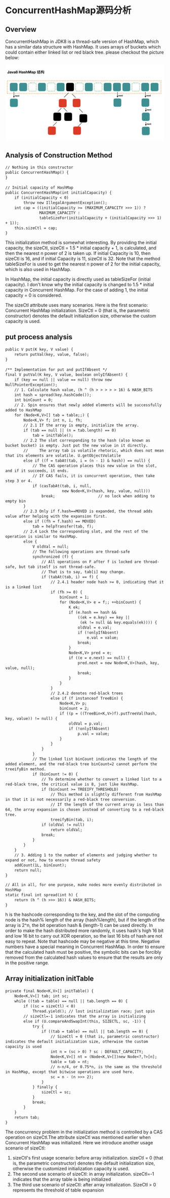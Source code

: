 # ConcurrentHashMap源码分析

## Overview

ConcurrentHashMap in JDK8 is a thread-safe version of HashMap, which has a similar data structure
with HashMap. It uses arrays of buckets which could contain either linked list or red black tree.
please checkout the picture below:

![concurrenthashmap_overview](/images/concurrenthashmap_overview.jpg)

## Analysis of Construction Method

```
// Nothing in this constructor
public ConcurrentHashMap() {
}

// Initial capacity of HashMap
public ConcurrentHashMap(int initialCapacity) {
    if (initialCapacity < 0)
        throw new IllegalArgumentException();
    int cap = ((initialCapacity >= (MAXIMUM_CAPACITY >>> 1)) ?
               MAXIMUM_CAPACITY :
               tableSizeFor(initialCapacity + (initialCapacity >>> 1) + 1));
    this.sizeCtl = cap;
}
```

This initialization method is somewhat interesting. By providing the initial capacity, the sizeCtl, sizeCtl = 1.5 * initial capacity + 1, is calculated, and then the nearest n power of 2 is taken up. If initial Capacity is 10, then sizeCtl is 16, and if initial Capacity is 11, sizeCtl is 32. Note that the method tableSizeFor is used to get the nearest n power of 2 for
the initial capacity, which is also used in HashMap.

In HashMap, the initial capacity is directly used as tableSizeFor (initial capacity). I don't know why the initial capacity is changed to 1.5 * initial capacity in Concurrent HashMap. For the case of adding 1, the initial capacity = 0 is considered.

The sizeCtl attribute uses many scenarios. Here is the first scenario: Concurrent HashMap initialization. SizeCtl = 0 (that is, the parametric constructor) denotes the default initialization size, otherwise the custom capacity is used.

## put process analysis

```
public V put(K key, V value) {
    return putVal(key, value, false);
}

/** Implementation for put and putIfAbsent */
final V putVal(K key, V value, boolean onlyIfAbsent) {
    if (key == null || value == null) throw new NullPointerException();
    // 1. Calculate hash value, (h ^ (h > > > > > 16) & HASH_BITS
    int hash = spread(key.hashCode());
    int binCount = 0;
    // 2. Spin ensures that newly added elements will be successfully added to HashMap
    for (Node<K,V>[] tab = table;;) {
        Node<K,V> f; int n, i, fh;
        // 2.1 If the array is empty, initialize the array. 
        if (tab == null || (n = tab.length) == 0)
            tab = initTable();
        // 2.2 The slot corresponding to the hash (also known as bucket bucket) is empty. Just put the new value in it directly.
        //     The array tab is volatile rhetoric, which does not mean that its elements are volatile. U.getObjectVolatile
        else if ((f = tabAt(tab, i = (n - 1) & hash)) == null) {
            // The CAS operation places this new value in the slot, and if it succeeds, it ends.
            // If CAS fails, it is concurrent operation, then take step 3 or 4.
            if (casTabAt(tab, i, null,
                         new Node<K,V>(hash, key, value, null)))
                break;                   // no lock when adding to empty bin
        }
        // 2.3 Only if f.hash==MOVED is expanded, the thread adds value after helping with the expansion first.
        else if ((fh = f.hash) == MOVED)
            tab = helpTransfer(tab, f);
        // 2.4 Lock the corresponding slot, and the rest of the operation is similar to HashMap.
        else {
            V oldVal = null;
            // The following operations are thread-safe
            synchronized (f) {
                // All operations on F after f is locked are thread-safe, but tab itself is not thread-safe.
                // That is to say, tab[i] may change.
                if (tabAt(tab, i) == f) {
                    // 2.4.1 header node hash >= 0, indicating that it is a linked list
                    if (fh >= 0) {
                        binCount = 1;
                        for (Node<K,V> e = f;; ++binCount) {
                            K ek;
                            if (e.hash == hash &&
                                ((ek = e.key) == key ||
                                 (ek != null && key.equals(ek)))) {
                                oldVal = e.val;
                                if (!onlyIfAbsent)
                                    e.val = value;
                                break;
                            }
                            Node<K,V> pred = e;
                            if ((e = e.next) == null) {
                                pred.next = new Node<K,V>(hash, key, value, null);
                                break;
                            }
                        }
                    }
                    // 2.4.2 denotes red-black trees
                    else if (f instanceof TreeBin) {
                        Node<K,V> p;
                        binCount = 2;
                        if ((p = ((TreeBin<K,V>)f).putTreeVal(hash, key, value)) != null) {
                            oldVal = p.val;
                            if (!onlyIfAbsent)
                                p.val = value;
                        }
                    }
                }
            }
            // The linked list binCount indicates the length of the added element, and the red-black tree binCount=2 cannot perform the treeifyBin method.
            if (binCount != 0) {
                // To determine whether to convert a linked list to a red-black tree, the critical value is 8, just like HashMap.
                if (binCount >= TREEIFY_THRESHOLD)
                    // This method is slightly different from HashMap in that it is not necessarily a red-black tree conversion.
                    // If the length of the current array is less than 64, the array expansion is chosen instead of converting to a red-black tree.
                    treeifyBin(tab, i);
                if (oldVal != null)
                    return oldVal;
                break;
            }
        }
    }
    // 3. Adding 1 to the number of elements and judging whether to expand or not, how to ensure thread safety
    addCount(1L, binCount);
    return null;
}
```

```
// All in all, for one purpose, make nodes more evenly distributed in HashMap
static final int spread(int h) {
    return (h ^ (h >>> 16)) & HASH_BITS;
}
```

h is the hashcode corresponding to the key, and the slot of the computing node is the hash% length of the array (hash%length), but if the length of the array is 2^n, the bit operation hash & (length-1) can be used directly. In order to make the hash distributed more randomly, it uses hash's high 16 bit and low 16 bit to carry out XOR operation, so the last 16 bits of hash are not easy to repeat. Note that hashcode may be negative at this time. Negative numbers have a special meaning in Concurrent HashMap. In order to ensure that the calculated hash must be positive, the symbolic bits can be forcibly removed from the calculated hash values to ensure that the results are only in the positive range.

## Array initialization initTable

```
private final Node<K,V>[] initTable() {
    Node<K,V>[] tab; int sc;
    while ((tab = table) == null || tab.length == 0) {
        if ((sc = sizeCtl) < 0)
            Thread.yield(); // lost initialization race; just spin
        // sizeCtl=-1 indicates that the array is initializing
        else if (U.compareAndSwapInt(this, SIZECTL, sc, -1)) {
            try {
                if ((tab = table) == null || tab.length == 0) {
                    // SizeCtl = 0 (that is, parametric constructor) indicates the default initialization size, otherwise the custom capacity is used
                    int n = (sc > 0) ? sc : DEFAULT_CAPACITY;
                    Node<K,V>[] nt = (Node<K,V>[])new Node<?,?>[n];
                    table = tab = nt;
                    // n-n/4, or 0.75*n, is the same as the threshold in HashMap, except that bitwise operations are used here.
                    sc = n - (n >>> 2);
                }
            } finally {
                sizeCtl = sc;
            }
            break;
        }
    }
    return tab;
}
```

The concurrency problem in the initialization method is controlled by a CAS operation on sizeCtl.The attribute sizeCtl was mentioned earlier when Concurrent HashMap was initialized. Here we introduce another usage scenario of sizeCtl:

1. sizeCtl's first usage scenario: before array initialization. sizeCtl = 0 (that is, the parametric constructor) denotes the default initialization size, otherwise the customized initialization capacity is used.
2. The second use scenario of sizeCtl: in array initialization. sizeCtl=-1 indicates that the array table is being initialized
3. The third use scenario of sizeCtl: after array initialization. SizeCtl > 0 represents the threshold of table expansion
